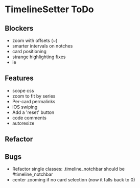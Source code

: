 # TimelineSetter ToDo


## Blockers

* zoom with offsets (~)
* smarter intervals on notches
* card positioning
* strange highlighting fixes
* ie

## Features

* scope css
* zoom to fit by series
* Per-card permalinks
* iOS swiping
* Add a 'reset' button
* code comments
* autoresize


## Refactor



## Bugs

* Refactor single classes: .timeline\_notchbar should be #timeline_notchbar
* center zooming if no card selection (now it falls back to 0)
